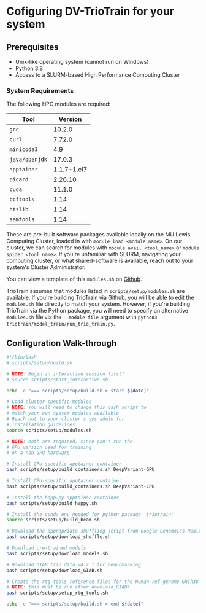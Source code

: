 # Cofiguring DV-TrioTrain for your system

## Prerequisites

* Unix-like operating system (cannot run on Windows)
* Python 3.8
* Access to a SLURM-based High Performance Computing Cluster

### System Requirements

The following HPC modules are required:

| Tool           | Version     |
| ------         | -------     |
| `gcc`          | 10.2.0      |
| `curl`         | 7.72.0      |
| `minicoda3`    | 4.9         |
| `java/openjdk` | 17.0.3      |
| `apptainer`    | 1.1.7-1.el7 |
| `picard`       | 2.26.10     |
| `cuda`         | 11.1.0      |
| `bcftools`     | 1.14        |
| `htslib`       | 1.14        |
| `samtools`     | 1.14        |

These are pre-built software packages available locally on the MU Lewis Computing Cluster, loaded in with `module load <module_name>`. On our cluster, we can search for modules with `module avail <tool_name>` or `module spider <tool_name>`. If you're unfamiliar with SLURM, navigating your computing cluster, or what shared-software is available, reach out to your system's Cluster Administrator.

You can view a template of this `modules.sh` on [Github](https://github.com/jkalleberg/DV-TrioTrain/scripts/setup/modules.sh).

TrioTrain assumes that modules listed in `scripts/setup/modules.sh` are available. If you're building TrioTrain via Github, you will be able to edit the `modules.sh` file directly to match your system. However, if you're building TrioTrain via the Python package, you will need to specify an alternative `modules.sh` file via the `--module-file` argument with `python3 triotrain/model_train/run_trio_train.py`.

## Configuration Walk-through
```bash
#!/bin/bash
# scripts/setup/build.sh

# NOTE: Begin an interactive session first!
# source scripts/start_interactive.sh

echo -e "=== scripts/setup/build.sh > start $(date)"

# Load cluster-specific modules
# NOTE: You will need to change this bash script to 
# match your own system modules available
# Reach out to your cluster's sys admin for 
# installation guidelines
source scripts/setup/modules.sh

# NOTE: both are required, since can't run the 
# GPU version used for training 
# on a non-GPU hardware

# Install GPU-specific apptainer container
bash scripts/setup/build_containers.sh DeepVariant-GPU

# Install CPU-specific apptainer container
bash scripts/setup/build_containers.sh DeepVariant-CPU

# Install the happ.py apptainer container
bash scripts/setup/build_happy.sh

# Install the conda env needed for python package 'triotrain'
source scripts/setup/build_beam.sh

# Download the appropriate shuffling script from Google Genomoics Health Group
bash scripts/setup/download_shuffle.sh

# Download pre-trained models
bash scripts/setup/download_models.sh

# Download GIAB trio data v4.2.1 for benchmarking
bash scripts/setup/download_GIAB.sh

# Create the rtg-tools reference files for the Human ref genome GRCh38
# NOTE: this must be run after download_GIAB!
bash scripts/setup/setup_rtg_tools.sh

echo -e "=== scripts/setup/build.sh > end $(date)"
```
